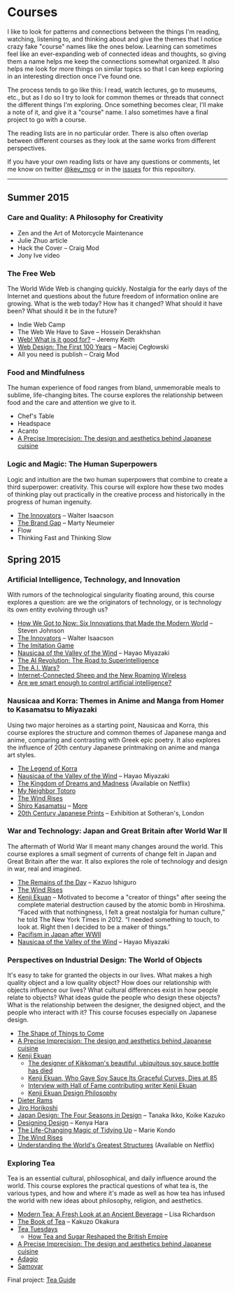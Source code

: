 # Courses

I like to look for patterns and connections between the things I'm reading, watching, listening to, and thinking about and give the themes that I notice crazy fake "course" names like the ones below. Learning can sometimes feel like an ever-expanding web of connected ideas and thoughts, so giving them a name helps me keep the connections somewhat organized. It also helps me look for more things on similar topics so that I can keep exploring in an interesting direction once I've found one.

The process tends to go like this: I read, watch lectures, go to museums, etc., but as I do so I try to look for common themes or threads that connect the different things I'm exploring. Once something becomes clear, I'll make a note of it, and give it a "course" name. I also sometimes have a final project to go with a course.

The reading lists are in no particular order. There is also often overlap between different courses as they look at the same works from different perspectives.

If you have your own reading lists or have any questions or comments, let me know on twitter [@kev_mcg](http://twitter.com/kev_mcg) or in the [issues](http://github.com/kmcgillivray/courses/issues) for this repository.

---

## Summer 2015

### Care and Quality: A Philosophy for Creativity

* Zen and the Art of Motorcycle Maintenance
* Julie Zhuo article
* Hack the Cover – Craig Mod
* Jony Ive video

### The Free Web

The World Wide Web is changing quickly. Nostalgia for the early days of the Internet and questions about the future freedom of information online are growing. What is the web today? How has it changed? What should it have been? What should it be in the future?

* Indie Web Camp
* The Web We Have to Save – Hossein Derakhshan
* [Web! What is it good for?](https://adactio.com/journal/9016) – Jeremy Keith
* [Web Design: The First 100 Years](http://idlewords.com/talks/web_design_first_100_years.htm) – Maciej Cegłowski
* All you need is publish – Craig Mod

### Food and Mindfulness

The human experience of food ranges from bland, unmemorable meals to sublime, life-changing bites. The course explores the relationship between food and the care and attention we give to it.

* Chef's Table
* Headspace
* Acanto
* [A Precise Imprecision: The design and aesthetics behind Japanese cuisine](https://medium.com/re-form/a-precise-imprecision-6905c579819d)

### Logic and Magic: The Human Superpowers

Logic and intuition are the two human superpowers that combine to create a third superpower: creativity. This course will explore how these two modes of thinking play out practically in the creative process and historically in the progress of human ingenuity.

* [The Innovators](http://amzn.com/147670869X) – Walter Isaacson
* [The Brand Gap](http://amzn.com/0321348109) – Marty Neumeier
* Flow
* Thinking Fast and Thinking Slow

## Spring 2015

### Artificial Intelligence, Technology, and Innovation

With rumors of the technological singularity floating around, this course explores a question: are we the originators of technology, or is technology its own entity evolving through us?

* [How We Got to Now: Six Innovations that Made the Modern World](http://amzn.com/1594632960) – Steven Johnson
* [The Innovators](http://amzn.com/147670869X) – Walter Isaacson
* [The Imitation Game](http://en.wikipedia.org/wiki/The_Imitation_Game)
* [Nausicaa of the Valley of the Wind](http://amzn.com/1421550644) – Hayao Miyazaki
* [The AI Revolution: The Road to Superintelligence](http://waitbutwhy.com/2015/01/artificial-intelligence-revolution-1.html)
* [The A.I. Wars?](http://www.slate.com/articles/technology/future_tense/2015/01/what_artificial_intelligence_does_and_does_not_mean_for_security_and_geopolitics.html)
* [Internet-Connected Sheep and the New Roaming Wireless](http://www.theatlantic.com/technology/archive/2015/02/internet-connected-sheep-and-the-new-roaming-wireless/385274/)
* [Are we smart enough to control artificial intelligence?](http://www.technologyreview.com/review/534871/our-fear-of-artificial-intelligence/)

### Nausicaa and Korra: Themes in Anime and Manga from Homer to Kasamatsu to Miyazaki

Using two major heroines as a starting point, Nausicaa and Korra, this course explores the structure and common themes of Japanese manga and anime, comparing and contrasting with Greek epic poetry. It also explores the influence of 20th century Japanese printmaking on anime and manga art styles.

* [The Legend of Korra](http://www.amazon.com/The-Legend-Korra-Book-One/dp/B009LDCUP0)
* [Nausicaa of the Valley of the Wind](http://amzn.com/1421550644) – Hayao Miyazaki
* [The Kingdom of Dreams and Madness](http://www.amazon.com/Kingdom-Dreams-Madness-English-Subtitled/dp/B00PEJ1948) (Available on Netflix)
* [My Neighbor Totoro](http://amzn.com/B002ZTQV8Y)
* [The Wind Rises](http://amzn.com/B00MHT49KO)
* [Shiro Kasamatsu](http://translate.google.com/translate?hl=en&sl=fr&u=http://fr.wikipedia.org/wiki/Shiro_Kasamatsu&prev=search) – [More](http://kevinschmevin.com/post/107518375825/shiro-kasamatsu-via)
* [20th Century Japanese Prints](http://www.sotherans.co.uk/DigitalEditions/japan2014/) – Exhibition at Sotheran's, London

### War and Technology: Japan and Great Britain after World War II

The aftermath of World War II meant many changes around the world. This course explores a small segment of currents of change felt in Japan and Great Britain after the war. It also explores the role of technology and design in war, real and imagined.

* [The Remains of the Day](http://amzn.com/0679731725) – Kazuo Ishiguro
* [The Wind Rises](http://amzn.com/B00MHT49KO)
* [Kenji Ekuan](http://www.nytimes.com/2015/02/11/world/asia/kenji-ekuan-japanese-designer-who-gave-soy-sauce-its-curves-dies-at-85.html?_r=0) – Motivated to become a "creator of things" after seeing the complete material destruction caused by the atomic bomb in Hiroshima. “Faced with that nothingness, I felt a great nostalgia for human culture,” he told The New York Times in 2012. “I needed something to touch, to look at. Right then I decided to be a maker of things.”
* [Pacifism in Japan after WWII](http://en.wikipedia.org/wiki/Article_9_of_the_Japanese_Constitution)
* [Nausicaa of the Valley of the Wind](http://amzn.com/1421550644) – Hayao Miyazaki

### Perspectives on Industrial Design: The World of Objects

It's easy to take for granted the objects in our lives. What makes a high quality object and a low quality object? How does our relationship with objects influence our lives? What cultural differences exist in how people relate to objects? What ideas guide the people who design these objects? What is the relationship between the designer, the designed object, and the people who interact with it? This course focuses especially on Japanese design.

* [The Shape of Things to Come](http://www.newyorker.com/magazine/2015/02/23/shape-things-come)
* [A Precise Imprecision: The design and aesthetics behind Japanese cuisine](https://medium.com/re-form/a-precise-imprecision-6905c579819d)
* [Kenji Ekuan](https://en.wikipedia.org/wiki/Kenji_Ekuan)
  - [The designer of Kikkoman's beautiful, ubiquitous soy sauce bottle has died](http://qz.com/341042/the-designer-of-kikkomans-beautiful-ubiquitous-soy-sauce-bottle-has-died/)
  - [Kenji Ekuan, Who Gave Soy Sauce Its Graceful Curves, Dies at 85](http://www.nytimes.com/2015/02/11/world/asia/kenji-ekuan-japanese-designer-who-gave-soy-sauce-its-curves-dies-at-85.html?_r=0)
  - [Interview with Hall of Fame contributing writer Kenji Ekuan](http://en.red-dot.org/2404.html)
  - [Kenji Ekuan Design Philosophy](https://www.youtube.com/playlist?list=PLQ1YKvrLRE8kSDzHVs9XwCwGAmntKbECr)
* [Dieter Rams](http://en.wikipedia.org/wiki/Dieter_Rams)
* [Jiro Horikoshi](http://en.wikipedia.org/wiki/Jiro_Horikoshi)
* [Japan Design: The Four Seasons in Design](http://amzn.com/0877013276) – Tanaka Ikko, Koike Kazuko
* [Designing Design](http://amzn.com/3037784504) – Kenya Hara
* [The Life-Changing Magic of Tidying Up](http://amzn.com/1607747308) – Marie Kondo
* [The Wind Rises](http://amzn.com/B00MHT49KO)
* [Understanding the World's Greatest Structures](http://www.thegreatcourses.com/courses/understanding-the-world-s-greatest-structures-science-and-innovation-from-antiquity-to-modernity.html) (Available on Netflix)

### Exploring Tea

Tea is an essential cultural, philosophical, and daily influence around the world. This course explores the practical questions of what tea is, the various types, and how and where it's made as well as how tea has infused the world with new ideas about philosophy, religion, and aesthetics.

* [Modern Tea: A Fresh Look at an Ancient Beverage](http://amzn.com/1452112290) – Lisa Richardson
* [The Book of Tea](http://www.thriftbooks.com/w/the-book-of-tea_kakuz-okakura/396218/) – Kakuzo Okakura
* [Tea Tuesdays](http://www.npr.org/tags/388738261/tea-tuesdays)
  - [How Tea and Sugar Reshaped the British Empire](http://www.npr.org/blogs/thesalt/2015/04/07/396664685/tea-tuesdays-how-tea-sugar-reshaped-the-british-empire)
* [A Precise Imprecision: The design and aesthetics behind Japanese cuisine](https://medium.com/re-form/a-precise-imprecision-6905c579819d)
* [Adagio](http://adagio.com)
* [Samovar](http://www.samovartea.com)

Final project: [Tea Guide](http://kevinmcgillivray.net/tea)
